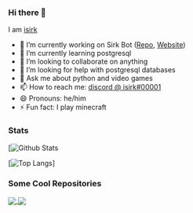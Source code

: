 ### Hi there 👋

I am [isirk](https://asksirk.com)

- 🔭 I’m currently working on Sirk Bot ([Repo](https://github.com/isirk/Sirk), [Website](https://asksirk.com))
- 🌱 I’m currently learning postgresql
- 👯 I’m looking to collaborate on anything
- 🤔 I’m looking for help with postgresql databases
- 💬 Ask me about python and video games
- 📫 How to reach me: [discord @ isirk#00001](https://discord.com/users/542405601255489537)
- 😄 Pronouns: he/him
- ⚡ Fun fact: I play minecraft

### Stats

[![Github Stats](https://github-readme-stats.vercel.app/api?username=isirk&show_icons=true&theme=algolia&include_all_commits=true)

[![Top Langs](https://github-readme-stats.vercel.app/api/top-langs/?username=isirk&layout=compact&theme=algolia)]

### Some Cool Repositories

<a href="https://github.com/isirk/Sirks">
  <img align="center" src="https://github-readme-stats.vercel.app/api/pin/?username=isirk&repo=Sirk&theme=algolia" />
</a>
<a href="https://github.com/andreimarcu/linx-client">
  <img align="center" src="https://github-readme-stats.vercel.app/api/pin/?username=andreimarcu&repo=linx-server&theme=algolia&show_owner=true" />
</a>
